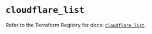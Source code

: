 # `cloudflare_list`

Refer to the Terraform Registry for docs: [`cloudflare_list`](https://registry.terraform.io/providers/cloudflare/cloudflare/5.10.0/docs/resources/list).
